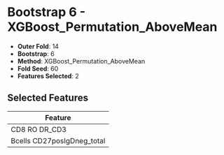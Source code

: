 # Bootstrap 6 - XGBoost_Permutation_AboveMean

- **Outer Fold**: 14
- **Bootstrap**: 6
- **Method**: XGBoost_Permutation_AboveMean
- **Fold Seed**: 60
- **Features Selected**: 2

## Selected Features

| Feature |
|---------|
| CD8 RO DR_CD3 |
| Bcells CD27posIgDneg_total |
